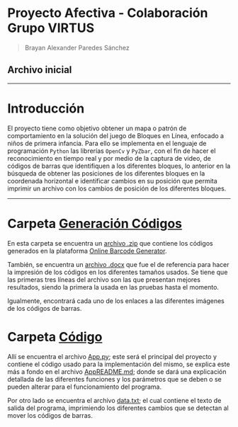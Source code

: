 # Proyecto Afectiva - Colaboración Grupo VIRTUS
> Brayan Alexander Paredes Sánchez

## Archivo inicial

---

# Introducción

El proyecto tiene como objetivo obtener un mapa o patrón de comportamiento en la solución del juego de Bloques en Línea, enfocado a niños de primera infancia. Para ello se implementa en el lenguaje de programación `Python` las librerías `OpenCv` y `PyZbar`, con el fin de hacer el reconocimiento en tiempo real y por medio de la captura de video, de códigos de barras que identifiquen a los diferentes bloques, lo anterior en la búsqueda de obtener las posiciones de los diferentes bloques en la coordenada horizontal e identificar cambios en su posición que permita imprimir un archivo con los cambios de posición de los diferentes bloques.

---

# Carpeta [Generación Códigos](https://github.com/brayanpasa99/Proyecto-Afectiva/tree/main/Generaci%C3%B3n%20c%C3%B3digos)

En esta carpeta se encuentra un [archivo .zip](https://github.com/brayanpasa99/Proyecto-Afectiva/blob/main/Generaci%C3%B3n%20c%C3%B3digos/barcodes.zip) que contiene los códigos generados en la plataforma [Online Barcode Generator](https://barcode.tec-it.com/es).

También, se encuentra un [archivo .docx](https://github.com/brayanpasa99/Proyecto-Afectiva/blob/main/Generaci%C3%B3n%20c%C3%B3digos/Codigos1a10.docx) que fue el de referencia para hacer la impresión de los códigos en los diferentes tamaños usados. Se tiene que las primeras tres líneas del archivo son las que presentan mejores resultados, siendo la primera la usada en las pruebas hasta el momento.

Igualmente, encontrará cada uno de los enlaces a las diferentes imágenes de los códigos de barras.

# Carpeta [Código](https://github.com/brayanpasa99/Proyecto-Afectiva/tree/main/Codigo)

Allí se encuentra el archivo [App.py](https://github.com/brayanpasa99/Proyecto-Afectiva/blob/main/App.py); este será el principal del proyecto y contiene el código usado para la implementación del mismo, se explica este más a fondo en el archivo [AppREADME.md](https://github.com/brayanpasa99/Proyecto-Afectiva/blob/main/AppREADME.md); donde se dará una explicación detallada de las diferentes funciones y los parámetros que se deben o se pueden alterar para el funcionamiento del programa.

Por otro lado se encuentra el archivo [data.txt](https://github.com/brayanpasa99/Proyecto-Afectiva/blob/main/data.txt); el cual contiene el texto de salida del programa, imprimiendo los diferentes cambios que se detectan al mover los códigos de barras.




